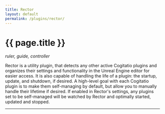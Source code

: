 ```yaml
---
title: Rector
layout: default
permalink: /plugins/rector/
---
```


# {{ page.title }}

_ruler, guide, controller_

Rector is a utility plugin, that detects any other active Cogitatio plugins and organizes their settings and functionality in the Unreal Engine editor for easier access. It is also capable of handling the life of a plugin: the startup, update, and shutdown, if desired. A high-level goal with each Cogitatio plugin is to make them self-managing by default, but allow you to manually handle their lifetime if desired. If enabled in Rector's settings, any plugins set to be self-managed will be watched by Rector and optimally started, updated and stopped.

-----
